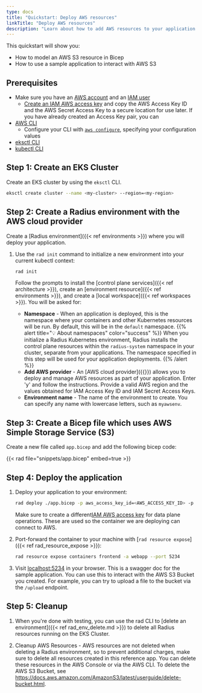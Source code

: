 ```yaml
---
type: docs
title: "Quickstart: Deploy AWS resources"
linkTitle: "Deploy AWS resources"
description: "Learn about how to add AWS resources to your application and deploy them with Radius"
---
```


This quickstart will show you:

* How to model an AWS S3 resource in Bicep
* How to use a sample application to interact with AWS S3

## Prerequisites

- Make sure you have an [AWS account](https://aws.amazon.com/premiumsupport/knowledge-center/create-and-activate-aws-account) and an [IAM user](https://docs.aws.amazon.com/IAM/latest/UserGuide/getting-started_create-admin-group.html)
    - [Create an IAM AWS access key](https://docs.aws.amazon.com/IAM/latest/UserGuide/id_credentials_access-keys.html) and copy the AWS Access Key ID and the AWS Secret Access Key to a secure location for use later. If you have already created an Access Key pair, you can
- [AWS CLI](https://docs.aws.amazon.com/cli/latest/userguide/getting-started-install.html)
    - Configure your CLI with [`aws configure`](https://docs.aws.amazon.com/cli/latest/reference/configure/index.html), specifying your configuration values
- [eksctl CLI](https://docs.aws.amazon.com/eks/latest/userguide/eksctl.html)
- [kubectl CLI](https://kubernetes.io/docs/tasks/tools/install-kubectl/)  

## Step 1: Create an EKS Cluster

Create an EKS cluster by using the `eksctl` CLI. 

```bash
eksctl create cluster --name <my-cluster> --region=<my-region> 
```

## Step 2: Create a Radius environment with the AWS cloud provider

Create a [Radius environment]({{< ref environments >}}) where you will deploy your application.


1. Use the `rad init` command to initialize a new environment into your current kubectl context:

   ```bash
   rad init
   ```

   Follow the prompts to install the [control plane services]({{< ref architecture >}}), create an [environment resource]({{< ref environments >}}), and create a [local workspace]({{< ref workspaces >}}). You will be asked for:

   - **Namespace** - When an application is deployed, this is the namespace where your containers and other Kubernetes resources will be run. By default, this will be in the `default` namespace.
   {{% alert title="💡 About namespaces" color="success" %}} When you initialize a Radius Kubernetes environment, Radius installs the control plane resources within    the `radius-system` namespace in your cluster, separate from your applications. The namespace specified in this step will be used for your application deployments.
   {{% /alert %}}
   -  **Add AWS provider** - An [AWS cloud provider]({{<ref providers>}}) allows you to deploy and manage AWS resources as part of your application. Enter 'y' and follow the instructions. Provide a valid AWS region and the values obtained for IAM Access Key ID and IAM Secret Access Keys.
   - **Environment name** - The name of the environment to create. You can specify any name with lowercase letters, such as `myawsenv`.

## Step 3: Create a Bicep file which uses AWS Simple Storage Service (S3)

Create a new file called `app.bicep` and add the following bicep code:

{{< rad file="snippets/app.bicep" embed=true >}}

## Step 4: Deploy the application

1. Deploy your application to your environment:

    ```bash
    rad deploy ./app.bicep -p aws_access_key_id=<AWS_ACCESS_KEY_ID> -p aws_secret_access_key=<AWS_SECRET_ACCESS_KEY> -p aws_region=<REGION>
    ```

    Make sure to create a different[IAM AWS access key](https://docs.aws.amazon.com/IAM/latest/UserGuide/id_credentials_access-keys.html) for data plane operations. These are used so the container we are deploying can connect to AWS. 

1. Port-forward the container to your machine with [`rad resource expose`]({{< ref rad_resource_expose >}}):

    ```bash
    rad resource expose containers frontend -a webapp --port 5234
    ```

1. Visit [localhost:5234](http://localhost:5234/swagger/index.html) in your browser. This is a swagger doc for the sample application. You can use this to interact with the AWS S3 Bucket you created. For example, you can try to upload a file to the bucket via the `/upload` endpoint.


## Step 5: Cleanup

1. When you're done with testing, you can use the rad CLI to [delete an environment]({{< ref rad_env_delete.md >}}) to delete all Radius resources running on the EKS Cluster.

2. Cleanup AWS Resources - AWS resources are not deleted when deleting a Radius environment, so to prevent additional charges, make sure to delete all resources created in this reference app. You can delete these resources in the AWS Console or via the AWS CLI. To delete the AWS S3 Bucket, see https://docs.aws.amazon.com/AmazonS3/latest/userguide/delete-bucket.html.


